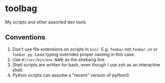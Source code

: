 # toolbag
My scripts and other assorted dev tools

## Conventions

1. Don't use file extensions on scripts in `bin/`. E.g. `foobar` not `foobar.sh` or `foobar.py`. Less typing overrides proper naming in this case.
1. Use `#!/usr/bin/env NAME` as the shebang line. 
1. Shell scripts are written for bash, even though I use zsh as an interactive shell.
1. Python scripts can assume a "recent" version of python3.
